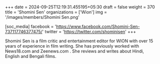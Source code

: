 +++
date = 2024-09-25T12:19:31.455195+05:30
draft = false
weight = 370
title = 'Shomini Sen'
organizations = ['Wion']
img = '/images/members/Shomini Sen.png'

[soc_media]
facebook = 'https://www.facebook.com/Shomini-Sen-737117746377475/'
twitter = 'https://twitter.com/shominisen'
+++

Shomini Sen is a film critic and entertainment editor for WION with over 15 years of experience in film writing. She has previously worked with News18.com and Zeenews.com . She reviews and writes about Hindi, English and Bengali films.
